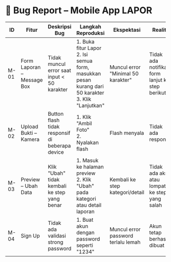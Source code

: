 # 🐞 Bug Report – Mobile App LAPOR

| ID     | Fitur                      | Deskripsi Bug                                      | Langkah Reproduksi                                                                                                                                 | Ekspektasi                                     | Realita                                           | Status |
|--------|----------------------------|----------------------------------------------------|----------------------------------------------------------------------------------------------------------------------------------------------------|------------------------------------------------|---------------------------------------------------|--------|
| M-01   | Form Laporan – Message Box | Tidak muncul error saat input < 50 karakter        | 1. Buka fitur Lapor  <br> 2. Isi semua form, masukkan pesan kurang dari 50 karakter <br> 3. Klik "Lanjutkan"                                     | Muncul error "Minimal 50 karakter"            | Tidak ada notifikasi, form lanjut ke step berikut | Open   |
| M-02   | Upload Bukti – Kamera      | Button flash tidak responsif di beberapa device    | 1. Klik "Ambil Foto" <br> 2. Nyalakan flash                                                                                                       | Flash menyala                                 | Tidak ada respon                                 | Open   |
| M-03   | Preview – Ubah Data        | Klik "Ubah" tidak kembali ke step yang benar       | 1. Masuk ke halaman preview <br> 2. Klik "Ubah" pada kategori atau detail laporan                                                                | Kembali ke step kategori/detail               | Tidak ada aksi atau lompat ke step yang salah     | Open   |
| M-04   | Sign Up                    | Tidak ada validasi strong password                 | 1. Buat akun dengan password seperti "1234"                                                                                                       | Muncul error password terlalu lemah           | Akun tetap berhasil dibuat                        | Open   |
